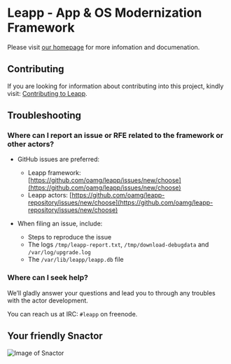 # Leapp - App & OS Modernization Framework
Please visit [our homepage](https://oamg.github.io/leapp/)
for more infomation and documenation.

## Contributing
If you are looking for information about contributing into this project, kindly
visit: [Contributing to Leapp](CONTRIBUTING.rst).

## Troubleshooting

### Where can I report an issue or RFE related to the framework or other actors?
- GitHub issues are preferred:
  - Leapp framework: [https://github.com/oamg/leapp/issues/new/choose](https://github.com/oamg/leapp/issues/new/choose)
  - Leapp actors: [https://github.com/oamg/leapp-repository/issues/new/choose](https://github.com/oamg/leapp-repository/issues/new/choose)

- When filing an issue, include:
  - Steps to reproduce the issue
  - The logs `/tmp/leapp-report.txt`, `/tmp/download-debugdata` and `/var/log/upgrade.log`
  - The `/var/lib/leapp/leapp.db` file

### Where can I seek help?
We’ll gladly answer your questions and lead you to through any troubles with the
actor development.

You can reach us at IRC: `#leapp` on freenode.

## Your friendly Snactor
![Image of Snactor](docs/source/_static/images/snactor256.png)
